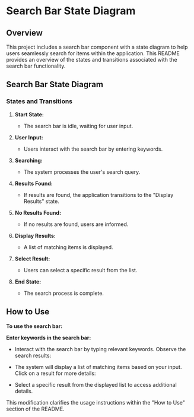 # Search Bar State Diagram

## Overview

This project includes a search bar component with a state diagram to help users seamlessly search for items within the application. This README provides an overview of the states and transitions associated with the search bar functionality.

## Search Bar State Diagram

### States and Transitions

1. **Start State:**
   - The search bar is idle, waiting for user input.

2. **User Input:**
   - Users interact with the search bar by entering keywords.

3. **Searching:**
   - The system processes the user's search query.

4. **Results Found:**
   - If results are found, the application transitions to the "Display Results" state.

5. **No Results Found:**
   - If no results are found, users are informed.

6. **Display Results:**
   - A list of matching items is displayed.

7. **Select Result:**
   - Users can select a specific result from the list.

8. **End State:**
   - The search process is complete.

## How to Use

**To use the search bar:**

**Enter keywords in the search bar:**

- Interact with the search bar by typing relevant keywords.
Observe the search results:

- The system will display a list of matching items based on your input.
Click on a result for more details:

- Select a specific result from the displayed list to access additional details.

This modification clarifies the usage instructions within the "How to Use" section of the README.
